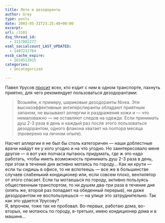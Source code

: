 ```yaml
---
title: Лето и дезодоранты
author: Gray
type: posts
date: 2003-05-31T23:25:48+00:00
excerpt:
url: /3101
dsq_thread_id:
  - 3157802277
esml_socialcount_LAST_UPDATED:
  - 1497212764
essb_cache_expire:
  - 1614513915
categories:
  - Uncategorized

---
```








Павел Урусов <a href="http://register.urusov.pp.ru/01.06.2003/1" target="_blank">просит</a> всех, кто ездит с ним в одном транспорте, пахнуть приятно, для чего рекомендует пользоваться дезодорантами:

> Возьмём, к примеру, шариковые дезодоранты Nivea. Эти высокоэффективные антиперспиранты обладают приятным запахом, не вызывают аллергии и раздражения кожи и &#8212; что немаловажно &#8212; не оставляют следов на одежде. Если принимать душ 2-3 раза в день и каждый раз после этого пользоваться дезодорантом, одного флакона хватает на полтора месяца (проверено на личном опыте). 

Насчет аллергии я не был бы столь категоричен &#8212; наши доблестные врачи найдут ее у кого угодно и на что угодно. Но заинтересовало меня другое &#8212; я вот уже полчаса пытаюсь придумать, где ж это надо работать, чтобы иметь возможность принимать душ 2-3 раза в день, при этом в течение дня активно мотаясь по городу&#8230; Как ни крути &#8212; если ты сидишь в офисе, то не вспотеешь &#8212; все же в большинстве случаев слабенький кондиционер или, если совсем плохо, вентилятор от этого спасает. Если ты мотаешься по городу, активно пользуясь общественным транспортом, то ни душем два-три раза в течение дня (опять же, второй раз попадает на обеденный перерыв), ни даже дезодорантом не воспользуешься &#8212; на улице это затруднительно. Так как это удается Урусову?  
Я, впрочем, тоже так не пробовал. Во-первых, работаю дома, во-вторых, не мотаюсь по городу, в-третьих, имею кондиционер дома и в машине&#8230;